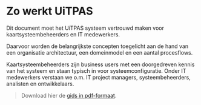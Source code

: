 ---
---

# Zo werkt UiTPAS

Dit document moet het UiTPAS systeem vertrouwd maken voor kaartsysteembeheerders en IT medewerkers. 

Daarvoor worden de belangrijkste concepten toegelicht aan de hand van een organisatie architectuur, een domeinmodel en een aantal procesflows. 

Kaartsysteembeheerders zijn business users met een doorgedreven kennis van het systeem en staan typisch in voor systeemconfiguratie. Onder IT medewerkers verstaan we o.m. IT project managers, systeembeheerders, analisten en ontwikkelaars.

> Download hier de [gids in pdf-formaat](http://documentatie.uitdatabank.be/files/UiTPAS-Systeem-functionele-beschrijving.pdf).


